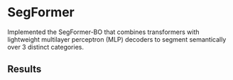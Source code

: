 # SegFormer

Implemented the SegFormer-BO that combines transformers with lightweight multilayer perceptron (MLP) decoders to segment semantically over 3 distinct categories.

## Results
